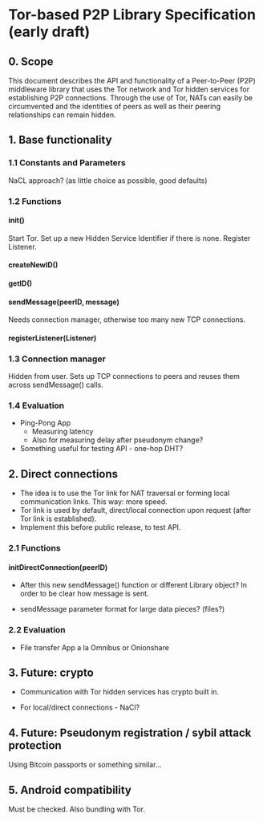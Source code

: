 # Tor-based P2P Library Specification (early draft)

## 0. Scope

This document describes the API and functionality of a Peer-to-Peer (P2P)
middleware library that uses the Tor network and Tor hidden services for
establishing P2P connections. Through the use of Tor, NATs can easily be
circumvented and the identities of peers as well as their peering
relationships can remain hidden.
  
## 1. Base functionality

### 1.1 Constants and Parameters

  NaCL approach? (as little choice as possible, good defaults)

### 1.2 Functions

#### init()

  Start Tor. Set up a new Hidden Service Identifier if there is none.
  Register Listener.

#### createNewID()

#### getID()

#### sendMessage(peerID, message)
    
  Needs connection manager, otherwise too many new TCP
  connections.

#### registerListener(Listener)

### 1.3 Connection manager

  Hidden from user. Sets up TCP connections to peers and reuses them
  across sendMessage() calls.

### 1.4 Evaluation
  
* Ping-Pong App
  * Measuring latency
  * Also for measuring delay after pseudonym change?
* Something useful for testing API - one-hop DHT?

## 2. Direct connections

* The idea is to use the Tor link for NAT traversal or forming local
  communication links. This way: more speed.
* Tor link is used by default, direct/local connection upon request (after Tor
  link is established).
* Implement this before public release, to test API.
  
### 2.1 Functions

#### initDirectConnection(peerID)

* After this new sendMessage() function or different Library object?
  In order to be clear how message is sent.

* sendMessage parameter format for large data pieces? (files?)

### 2.2 Evaluation

* File transfer App a la Omnibus or Onionshare

## 3. Future: crypto

* Communication with Tor hidden services has crypto built in.

* For local/direct connections - NaCl?

## 4. Future: Pseudonym registration / sybil attack protection

Using Bitcoin passports or something similar...

## 5. Android compatibility

Must be checked. Also bundling with Tor.
